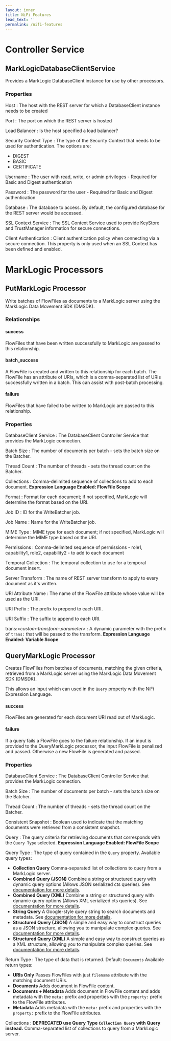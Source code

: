 ```yaml
---
layout: inner
title: NiFi Features
lead_text: ''
permalink: /nifi-features
---
```

# Controller Service

## MarkLogicDatabaseClientService

Provides a MarkLogic DatabaseClient instance for use by other processors.

### Properties
Host
 : The host with the REST server for which a DatabaseClient instance needs to be created

Port
 : The port on which the REST server is hosted

Load Balancer
 : Is the host specified a load balancer?

Security Context Type
 : The type of the Security Context that needs to be used for authentication. The options are:
 * DIGEST
 * BASIC
 * CERTIFICATE

Username
 : The user with read, write, or admin privileges - Required for Basic and Digest authentication

Password
 : The password for the user - Required for Basic and Digest authentication

Database
 : The database to access. By default, the configured database for the REST server would be accessed.

SSL Context Service
 : The SSL Context Service used to provide KeyStore and TrustManager information for secure connections.

Client Authentication
 : Client authentication policy when connecting via a secure connection. This property is only used when an SSL Context has been defined and enabled.

# MarkLogic Processors

## PutMarkLogic Processor

Write batches of FlowFiles as documents to a MarkLogic server using the MarkLogic Data Movement SDK (DMSDK).

### Relationships

#### success

FlowFiles that have been written successfully to MarkLogic are passed to this relationship.

#### batch_success

A FlowFile is created and written to this relationship for each batch. The FlowFile has an attribute of URIs, which is a comma-separated list of URIs successfully written in a batch. This can assist with post-batch processing.

#### failure

FlowFiles that have failed to be written to MarkLogic are passed to this relationship.

### Properties

DatabaseClient Service
 : The DatabaseClient Controller Service that provides the MarkLogic connection.

Batch Size
 : The number of documents per batch - sets the batch size on the Batcher.

Thread Count
 : The number of threads - sets the thread count on the Batcher.

Collections
 : Comma-delimited sequence of collections to add to each document. **Expression Language Enabled: FlowFile Scope**

Format
 : Format for each document; if not specified, MarkLogic will determine the format based on the URI.

Job ID
 : ID for the WriteBatcher job.

Job Name
 : Name for the WriteBatcher job.

MIME Type
 : MIME type for each document; if not specified, MarkLogic will determine the MIME type based on the URI.

Permissions
 : Comma-delimited sequence of permissions - role1, capability1, role2, capability2 - to add to each document

Temporal Collection
 : The temporal collection to use for a temporal document insert.

Server Transform
 : The name of REST server transform to apply to every document as it's written.

URI Attribute Name
 : The name of the FlowFile attribute whose value will be used as the URI.

URI Prefix
 : The prefix to prepend to each URI.

URI Suffix
 : The suffix to append to each URI.

trans:*\<custom-transform-parameter\>*
 : A dynamic parameter with the prefix of `trans:` that will be passed to the transform. **Expression Language Enabled: Variable Scope**

## QueryMarkLogic Processor

Creates FlowFiles from batches of documents, matching the given criteria, retrieved from a MarkLogic server using the MarkLogic Data Movement SDK (DMSDK).

This allows an input which can used in the `Query` property with the NiFi Expression Language.

#### success

FlowFiles are generated for each document URI read out of MarkLogic.

#### failure

If a query fails a FlowFile goes to the failure relationship. If an input is provided to the QueryMarkLogic processor, the input FlowFile is penalized and passed. Otherwise a new FlowFile is generated and passed.

### Properties

DatabaseClient Service
 : The DatabaseClient Controller Service that provides the MarkLogic connection.

Batch Size
 : The number of documents per batch - sets the batch size on the Batcher.

Thread Count
 : The number of threads - sets the thread count on the Batcher.

Consistent Snapshot
 : Boolean used to indicate that the matching documents were retrieved from a consistent snapshot.

Query
 : The query criteria for retrieving documents that corresponds with the `Query Type` selected. **Expression Language Enabled: FlowFile Scope**

Query Type
 : The type of query contained in the `Query` property. Available query types:
 * **Collection Query** Comma-separated list of collections to query from a MarkLogic server.
 * **Combined Query (JSON)** Combine a string or structured query with dynamic query options (Allows JSON serialized cts queries). See [documentation for more details][combined-query].
 * **Combined Query (XML)** Combine a string or structured query with dynamic query options (Allows XML serialized cts queries). See [documentation for more details][combined-query].
 * **String Query** A Google-style query string to search documents and metadata. See [documentation for more details][string-query].
 * **Structured Query (JSON)** A simple and easy way to construct queries as a JSON structure, allowing you to manipulate complex queries.  See [documentation for more details][structured-query].
 * **Structured Query (XML)** A simple and easy way to construct queries as a XML structure, allowing you to manipulate complex queries. See [documentation for more details][structured-query].

Return Type
 : The type of data that is returned. Default: `Documents` Available return types:
 * **URIs Only** Passes FlowFiles with just `filename` attribute with the matching document URIs.
 * **Documents** Adds document in FlowFile content.
 * **Documents + Metadata** Adds document in FlowFile content and adds metadata with the `meta:` prefix and properties with the `property:` prefix to the FlowFile attributes.
 * **Metadata** Adds metadata with the `meta:` prefix and properties with the `property:` prefix to the FlowFile attributes.

Collections
 : **DEPRECATED use Query Type `Collection Query` with Query instead.** Comma-separated list of collections to query from a MarkLogic server.

[string-query]: https://docs.marklogic.com/guide/java/searches#id_80640
[structured-query]: https://docs.marklogic.com/guide/java/searches#id_70572
[combined-query]: https://docs.marklogic.com/guide/java/searches#id_76144
